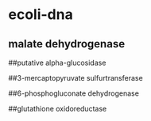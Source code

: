 # ecoli-dna
## malate dehydrogenase
 
##putative alpha-glucosidase 

##3-mercaptopyruvate sulfurtransferase 

##6-phosphogluconate dehydrogenase

##glutathione oxidoreductase
